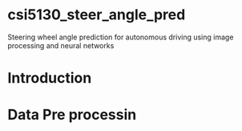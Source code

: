 # csi5130_steer_angle_pred
Steering wheel angle prediction for autonomous driving using image processing and neural networks

# Introduction

# Data Pre processin